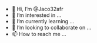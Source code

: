 - 👋 Hi, I’m @Jaco32afr
- 👀 I’m interested in ...
- 🌱 I’m currently learning ...
- 💞️ I’m looking to collaborate on ...
- 📫 How to reach me ...

<!---
Jaco32afr/Jaco32afr is a ✨ special ✨ repository because its `README.md` (this file) appears on your GitHub profile.
You can click the Preview link to take a look at your changes.
--->

